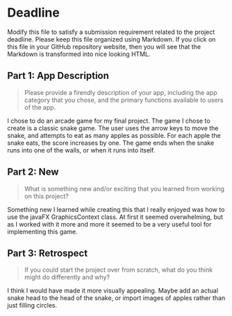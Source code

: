 # Deadline

Modify this file to satisfy a submission requirement related to the project
deadline. Please keep this file organized using Markdown. If you click on
this file in your GitHub repository website, then you will see that the
Markdown is transformed into nice looking HTML.

## Part 1: App Description

> Please provide a firendly description of your app, including the app
> category that you chose, and the primary functions available to users
> of the app.

I chose to do an arcade game for my final project. The game I chose to create is
a classic snake game. The user uses the arrow keys to move the snake, and attempts to eat as
many apples as possible. For each apple the snake eats, the score increases by one. The game
ends when the snake runs into one of the walls, or when it runs into itself.

## Part 2: New

> What is something new and/or exciting that you learned from working
> on this project?

Something new I learned while creating this that I really enjoyed was how to use the
javaFX GraphicsContext class. At first it seemed overwhelming, but as I worked with it
more and more it seemed to be a very useful tool for implementing this game.

## Part 3: Retrospect

> If you could start the project over from scratch, what do
> you think might do differently and why?

I think I would have made it more visually appealing. Maybe add an actual snake head to
the head of the snake, or import images of apples rather than just filling circles.
